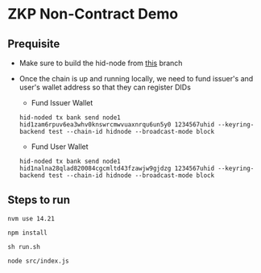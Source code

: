 # ZKP Non-Contract Demo

## Prequisite

- Make sure to build the hid-node from [this](https://github.com/hypersign-protocol/hid-node/tree/babyjubjub-signature-support) branch
- Once the chain is up and running locally, we need to fund issuer's and user's wallet address so that they can register DIDs
    - Fund Issuer Wallet
    ```
    hid-noded tx bank send node1 hid1zam6rpuv6ea3whv0knswrcmwvuaxnrqu6un5y0 1234567uhid --keyring-backend test --chain-id hidnode --broadcast-mode block
    ```

    - Fund User Wallet
    ```
    hid-noded tx bank send node1 hid1nalna28qlad820084cgcmltd43fzawjw9gjdzg 1234567uhid --keyring-backend test --chain-id hidnode --broadcast-mode block
    ```

## Steps to run

`nvm use 14.21`

`npm install`

`sh run.sh `

`node src/index.js`